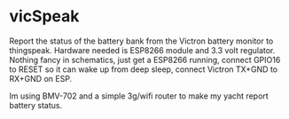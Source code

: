 # vicSpeak
Report the status of the battery bank from the Victron battery monitor to thingspeak. Hardware needed is ESP8266 module and 3.3 volt regulator.
Nothing fancy in schematics, just get a ESP8266 running, connect GPIO16 to RESET so it can wake up from deep sleep, connect Victron TX+GND to RX+GND on ESP.

Im using BMV-702 and a simple 3g/wifi router to make my yacht report battery status.
